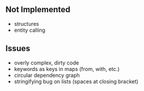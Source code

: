 ## Not Implemented

+ structures
+ entity calling


## Issues

+ overly complex, dirty code
+ keywords as keys in maps (from, with, etc.)
+ circular dependency graph
+ stringifying bug on lists (spaces at closing bracket)
